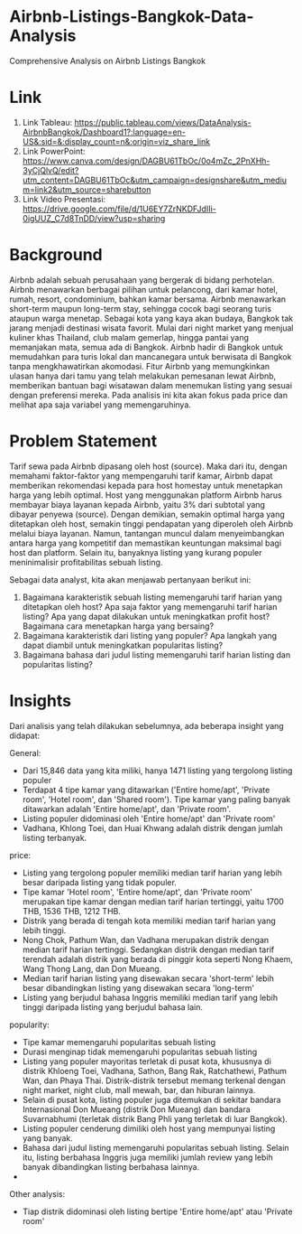 # Airbnb-Listings-Bangkok-Data-Analysis
Comprehensive Analysis on Airbnb Listings Bangkok

# Link
1. Link Tableau: https://public.tableau.com/views/DataAnalysis-AirbnbBangkok/Dashboard1?:language=en-US&:sid=&:display_count=n&:origin=viz_share_link
2. Link PowerPoint: https://www.canva.com/design/DAGBU61TbOc/0o4mZc_2PnXHh-3yCjQlvQ/edit?utm_content=DAGBU61TbOc&utm_campaign=designshare&utm_medium=link2&utm_source=sharebutton
3. Link Video Presentasi: https://drive.google.com/file/d/1U6EY7ZrNKDFJdIIi-0igUUZ_C7d8TnDD/view?usp=sharing

# Background
Airbnb adalah sebuah perusahaan yang bergerak di bidang perhotelan. Airbnb menawarkan berbagai pilihan untuk pelancong, dari kamar hotel, rumah, resort, condominium, bahkan kamar bersama. Airbnb menawarkan short-term maupun long-term stay, sehingga cocok bagi seorang turis ataupun warga menetap.
Sebagai kota yang kaya akan budaya, Bangkok tak jarang menjadi destinasi wisata favorit. Mulai dari night market yang menjual kuliner khas Thailand, club malam gemerlap, hingga pantai yang memanjakan mata, semua ada di Bangkok.
Airbnb hadir di Bangkok untuk memudahkan para turis lokal dan mancanegara untuk berwisata di Bangkok tanpa mengkhawatirkan akomodasi. Fitur Airbnb yang memungkinkan ulasan hanya dari tamu yang telah melakukan pemesanan lewat Airbnb, memberikan bantuan bagi wisatawan dalam menemukan listing yang sesuai dengan preferensi mereka.
Pada analisis ini kita akan fokus pada price dan melihat apa saja variabel yang memengaruhinya.

# Problem Statement
Tarif sewa pada Airbnb dipasang oleh host (source). Maka dari itu, dengan memahami faktor-faktor yang mempengaruhi tarif kamar, Airbnb dapat memberikan rekomendasi kepada para host homestay untuk menetapkan harga yang lebih optimal. Host yang menggunakan platform Airbnb harus membayar biaya layanan kepada Airbnb, yaitu 3% dari subtotal yang dibayar penyewa (source). Dengan demikian, semakin optimal harga yang ditetapkan oleh host, semakin tinggi pendapatan yang diperoleh oleh Airbnb melalui biaya layanan. Namun, tantangan muncul dalam menyeimbangkan antara harga yang kompetitif dan memastikan keuntungan maksimal bagi host dan platform. Selain itu, banyaknya listing yang kurang populer meninimalisir profitabilitas sebuah listing.

Sebagai data analyst, kita akan menjawab pertanyaan berikut ini:

1. Bagaimana karakteristik sebuah listing memengaruhi tarif harian yang ditetapkan oleh host? Apa saja faktor yang memengaruhi tarif harian listing? Apa yang dapat dilakukan untuk meningkatkan profit host? Bagaimana cara menetapkan harga yang bersaing?
2. Bagaimana karakteristik dari listing yang populer? Apa langkah yang dapat diambil untuk meningkatkan popularitas listing?
3. Bagaimana bahasa dari judul listing memengaruhi tarif harian listing dan popularitas listing?

# Insights
Dari analisis yang telah dilakukan sebelumnya, ada beberapa insight yang didapat:

General:

- Dari 15,846 data yang kita miliki, hanya 1471 listing yang tergolong listing populer
- Terdapat 4 tipe kamar yang ditawarkan ('Entire home/apt', 'Private room', 'Hotel room', dan 'Shared room'). Tipe kamar yang paling banyak ditawarkan adalah 'Entire home/apt', dan 'Private room'.
- Listing populer didominasi oleh 'Entire home/apt' dan 'Private room'
- Vadhana, Khlong Toei, dan Huai Khwang adalah distrik dengan jumlah listing terbanyak.

price:

- Listing yang tergolong populer memiliki median tarif harian yang lebih besar daripada listing yang tidak populer.
- Tipe kamar 'Hotel room', 'Entire home/apt', dan 'Private room' merupakan tipe kamar dengan median tarif harian tertinggi, yaitu 1700 THB, 1536 THB, 1212 THB.
- Distrik yang berada di tengah kota memiliki median tarif harian yang lebih tinggi.
- Nong Chok, Pathum Wan, dan Vadhana merupakan distrik dengan median tarif harian tertinggi. Sedangkan distrik dengan median tarif terendah adalah distrik yang berada di pinggir kota seperti Nong Khaem, Wang Thong Lang, dan Don Mueang.
- Median tarif harian listing yang disewakan secara 'short-term' lebih besar dibandingkan listing yang disewakan secara 'long-term'
- Listing yang berjudul bahasa Inggris memiliki median tarif yang lebih tinggi daripada listing yang berjudul bahasa lain.

popularity:

- Tipe kamar memengaruhi popularitas sebuah listing
- Durasi menginap tidak memengaruhi popularitas sebuah listing
- Listing yang populer mayoritas terletak di pusat kota, khususnya di distrik Khloeng Toei, Vadhana, Sathon, Bang Rak, Ratchathewi, Pathum Wan, dan Phaya Thai. Distrik-distrik tersebut memang terkenal dengan night market, night club, mall mewah, bar, dan hiburan lainnya.
- Selain di pusat kota, listing populer juga ditemukan di sekitar bandara Internasional Don Mueang (distrik Don Mueang) dan bandara Suvarnabhumi (terletak distrik Bang Phli yang terletak di luar Bangkok).
- Listing populer cenderung dimiliki oleh host yang mempunyai listing yang banyak.
- Bahasa dari judul listing memengaruhi popularitas sebuah listing. Selain itu, listing berbahasa Inggris juga memiliki jumlah review yang lebih banyak dibandingkan listing berbahasa lainnya.
- 
Other analysis:

- Tiap distrik didominasi oleh listing bertipe 'Entire home/apt' atau 'Private room'
